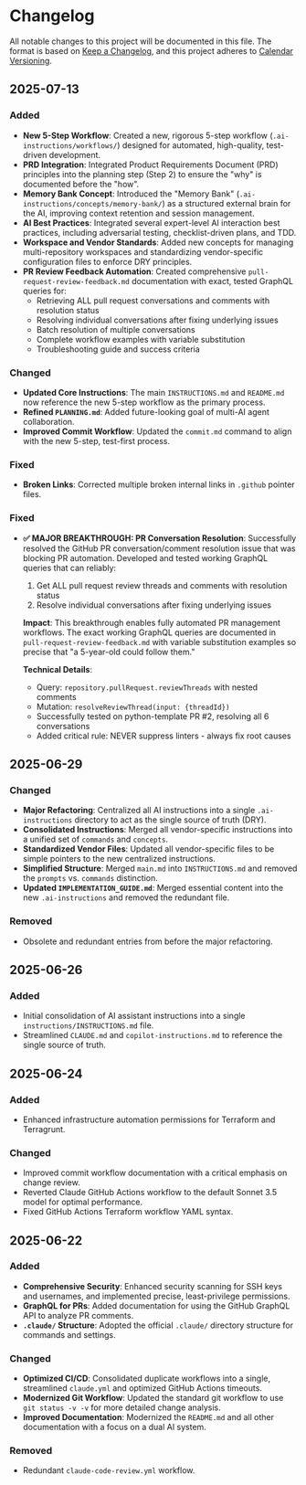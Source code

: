 # Changelog

<!-- markdownlint-disable MD024 -->

All notable changes to this project will be documented in this file.
The format is based on [Keep a Changelog](https://keepachangelog.com/en/1.0.0/),
and this project adheres to [Calendar Versioning](https://calver.org/).

## 2025-07-13

### Added

- **New 5-Step Workflow**: Created a new, rigorous 5-step workflow
  (`.ai-instructions/workflows/`) designed for automated, high-quality,
  test-driven development.
- **PRD Integration**: Integrated Product Requirements Document (PRD) principles
  into the planning step (Step 2) to ensure the "why" is documented before the
  "how".
- **Memory Bank Concept**: Introduced the "Memory Bank" (`.ai-instructions/concepts/memory-bank/`) as a structured external brain for the AI, improving
  context retention and session management.
- **AI Best Practices**: Integrated several expert-level AI interaction best practices, including adversarial testing, checklist-driven plans, and TDD.
- **Workspace and Vendor Standards**: Added new concepts for managing multi-repository workspaces and standardizing vendor-specific configuration files to
  enforce DRY principles.
- **PR Review Feedback Automation**: Created comprehensive `pull-request-review-feedback.md` documentation with exact, tested GraphQL queries for:
  - Retrieving ALL pull request conversations and comments with resolution status
  - Resolving individual conversations after fixing underlying issues  
  - Batch resolution of multiple conversations
  - Complete workflow examples with variable substitution
  - Troubleshooting guide and success criteria

### Changed

- **Updated Core Instructions**: The main `INSTRUCTIONS.md` and `README.md` now
  reference the new 5-step workflow as the primary process.
- **Refined `PLANNING.md`**: Added future-looking goal of multi-AI agent
  collaboration.
- **Improved Commit Workflow**: Updated the `commit.md` command to align with
  the new 5-step, test-first process.

### Fixed

- **Broken Links**: Corrected multiple broken internal links in `.github`
  pointer files.

### Fixed

- **✅ MAJOR BREAKTHROUGH: PR Conversation Resolution**: Successfully resolved the GitHub PR conversation/comment resolution issue that was blocking PR automation.
  Developed and tested working GraphQL queries that can reliably:
  1. Get ALL pull request review threads and comments with resolution status
  2. Resolve individual conversations after fixing underlying issues
  
  **Impact**: This breakthrough enables fully automated PR management workflows. The exact working GraphQL queries are documented in `pull-request-review-feedback.md` with variable substitution examples so precise that "a 5-year-old could follow them."
  
  **Technical Details**: 
  - Query: `repository.pullRequest.reviewThreads` with nested comments
  - Mutation: `resolveReviewThread(input: {threadId})` 
  - Successfully tested on python-template PR #2, resolving all 6 conversations
  - Added critical rule: NEVER suppress linters - always fix root causes

## 2025-06-29

### Changed

- **Major Refactoring**: Centralized all AI instructions into a single
  `.ai-instructions` directory to act as the single source of truth (DRY).
- **Consolidated Instructions**: Merged all vendor-specific instructions into a
  unified set of `commands` and `concepts`.
- **Standardized Vendor Files**: Updated all vendor-specific files to be simple
  pointers to the new centralized instructions.
- **Simplified Structure**: Merged `main.md` into `INSTRUCTIONS.md` and removed
  the `prompts` vs. `commands` distinction.
- **Updated `IMPLEMENTATION_GUIDE.md`**: Merged essential content into the new
  `.ai-instructions` and removed the redundant file.

### Removed

- Obsolete and redundant entries from before the major refactoring.

## 2025-06-26

### Added

- Initial consolidation of AI assistant instructions into a single
  `instructions/INSTRUCTIONS.md` file.
- Streamlined `CLAUDE.md` and `copilot-instructions.md` to reference the single
  source of truth.

## 2025-06-24

### Added

- Enhanced infrastructure automation permissions for Terraform and Terragrunt.

### Changed

- Improved commit workflow documentation with a critical emphasis on change
  review.
- Reverted Claude GitHub Actions workflow to the default Sonnet 3.5 model for
  optimal performance.
- Fixed GitHub Actions Terraform workflow YAML syntax.

## 2025-06-22

### Added

- **Comprehensive Security**: Enhanced security scanning for SSH keys and
  usernames, and implemented precise, least-privilege permissions.
- **GraphQL for PRs**: Added documentation for using the GitHub GraphQL API to
  analyze PR comments.
- **`.claude/` Structure**: Adopted the official `.claude/` directory structure
  for commands and settings.

### Changed

- **Optimized CI/CD**: Consolidated duplicate workflows into a single,
  streamlined `claude.yml` and optimized GitHub Actions timeouts.
- **Modernized Git Workflow**: Updated the standard git workflow to use
  `git status -v -v` for more detailed change analysis.
- **Improved Documentation**: Modernized the `README.md` and all other
  documentation with a focus on a dual AI system.

### Removed

- Redundant `claude-code-review.yml` workflow.

